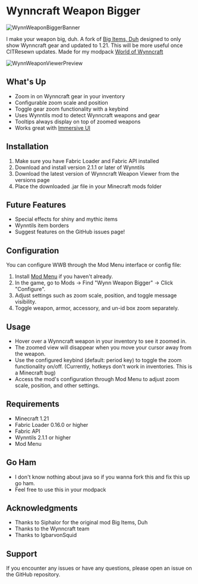 # Wynncraft Weapon Bigger

![WynnWeaponBiggerBanner](https://github.com/user-attachments/assets/443188e9-20e3-4aa0-a001-60ad3e3daa22)


I make your weapon big, duh. A fork of [Big Items, Duh](https://modrinth.com/mod/big-items-duh) designed to only show Wynncraft gear and updated to 1.21. This will be more useful once CITResewn updates. Made for my modpack [World of Wynncraft](https://modrinth.com/modpack/world-of-wynncraft)

![WynnWeaponViewerPreview](https://github.com/user-attachments/assets/f6695dd8-e962-4ad0-8ea1-b8393230a99f)


## What's Up

- Zoom in on Wynncraft gear in your inventory
- Configurable zoom scale and position
- Toggle gear zoom functionality with a keybind
- Uses Wynntils mod to detect Wynncraft weapons and gear
- Tooltips always display on top of zoomed weapons
- Works great with [Immersive UI](https://modrinth.com/mod/immersive-ui)

## Installation

1. Make sure you have Fabric Loader and Fabric API installed
2. Download and install version 2.1.1 or later of Wynntils
3. Download the latest version of Wynncraft Weapon Viewer from the versions page
4. Place the downloaded .jar file in your Minecraft mods folder

## Future Features

- Special effects for shiny and mythic items
- Wynntils item borders
- Suggest features on the GitHub issues page!

## Configuration

You can configure WWB through the Mod Menu interface or config file:

1. Install [Mod Menu](https://modrinth.com/mod/modmenu) if you haven't already.
2. In the game, go to Mods -> Find "Wynn Weapon Bigger" -> Click "Configure".
3. Adjust settings such as zoom scale, position, and toggle message visibility.
4. Toggle weapon, armor, accessory, and un-id box zoom separately.

## Usage

- Hover over a Wynncraft weapon in your inventory to see it zoomed in.
- The zoomed view will disappear when you move your cursor away from the weapon.
- Use the configured keybind (default: period key) to toggle the zoom functionality on/off. (Currently, hotkeys don't work in inventories. This is a Minecraft bug)
- Access the mod's configuration through Mod Menu to adjust zoom scale, position, and other settings.
  
## Requirements

- Minecraft 1.21
- Fabric Loader 0.16.0 or higher
- Fabric API
- Wynntils 2.1.1 or higher
- Mod Menu

## Go Ham

- I don't know nothing about java so if you wanna fork this and fix this up go ham.
- Feel free to use this in your modpack


## Acknowledgments

- Thanks to Siphalor for the original mod Big Items, Duh
- Thanks to the Wynncraft team
- Thanks to IgbarvonSquid

## Support

If you encounter any issues or have any questions, please open an issue on the GitHub repository.

